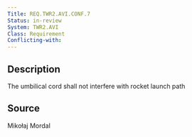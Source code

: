 ```yaml
---
Title: REQ.TWR2.AVI.CONF.7
Status: in-review
System: TWR2.AVI
Class: Requirement
Conflicting-with: 
---
```


## Description

The umbilical cord shall not interfere with rocket launch path

## Source

Mikołaj Mordal